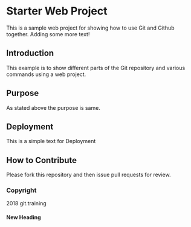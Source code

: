 # Starter Web Project

This is a sample web project for showing how to use Git and Github together.
Adding some more text!

## Introduction

This example is to show different parts of the Git repository and various commands using a web project.

## Purpose

As stated above the purpose is same.

## Deployment

This is a simple text for Deployment

## How to Contribute

Please fork this repository and then issue pull requests for review.

### Copyright
2018 git.training

#### New Heading
